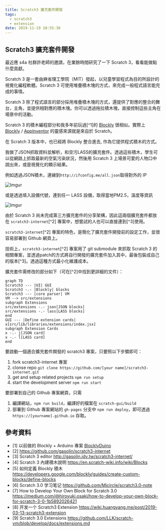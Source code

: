 ```yaml
---
title: Scratch3 擴充套件開發
tags:
  - scratch3
  - extension
date: 2019-11-19 10:55:30
---
```


## Scratch3 擴充套件開發

最近應 s4a 社群許老師的邀請，在業餘時間研究了一下 Scratch 3，看看能做點什麼貢獻。

Scratch 3 是一套由麻省理工學院（MIT）發起，以兒童學習程式為目的所設計的視覺化編程軟體。Scratch 3 可使用堆疊積木塊的方式，來完成一般程式語言能完成的事情。

Scratch 3 除了程式語言的部分採用堆疊積木塊的方式，還提供了對應的整合的舞台，主角，並提供相對應的積木塊。你可以透過拖拉積木塊，直接控制這些主角在場景中的活動。

Scratch 3 的積木編程部分和我多年前玩過[^1]的 [Blockly](https://developers.google.com/blockly/) 很相似。實際上 [Blockly](https://developers.google.com/blockly/) / [AppInventor](https://appinventor.mit.edu/) 的靈感來源就是來自於 Scratch。

在 Scratch 3 版本中，也已經將 Blockly 整合進去, 作為它提供程式積木的方式。

我做了JSON抓取資料並解析，和空污LASS的擴充套件。透過這些積木，學生可以從網路上抓取最新的空氣污染狀況，然後用 Scratch 3 上場景可愛的人物口中說出來，或是視覺化的顯示結果。

例如透過JSON積木，連線到`http://ifconfig.me/all.json`取得對外的 IP

![Imgur](https://i.imgur.com/Ponon0r.png)

或是透過填入設備代號，連到任一 LASS 設備，取得當地PM2.5，溫度等資訊

![Imgur](https://i.imgur.com/XpV8YUJ.png)

由於 Scratch 3 尚未完成第三方擴充套件的分享架構，因此這兩個擴充套件都放在 `scratch3-internet`[^2] 專案中，想嘗試的人也可以直接連到[^3]使用。

`scratch3-internet`[^2] 專案的特色，是簡化了擴充套件開發前的設定工作，並很容易部署到 Github 網頁上。

技術上，`scratch3-internet`[^2] 專案用了 git submodule 來抓取 Scratch 3 的相關專案，並透過patch的方式將自行開發的擴充套件加入其中，最後包裝成自己的版本[^3]。透過這種方式最小化維護成本。

擴充套件需修改的部分如下（可在[^2]中找到更詳細的文件）：

```mermaid
graph TD
Scratch3 --- |UI| GUI
Scratch3 -.- |Blockly| blocks
Scratch3 --- |core parser| VM
VM --> src/extensions
subgraph Extensions
src/extensions -.- json[JSON blocks]
src/extensions -.- lass[LASS blocks]
end
GUI --- |Define extension cards| x[src/lib/libraries/extensions/index.jsx]
subgraph Extension Cards
x -.- j[JSON card]
x -.- l[LASS card]
end
```

要啟動一個適合擴充套件開發的 scratch3 專案，只要照以下步驟即可：

1. fork scratch3-internet 專案
1. clonse repo `git clone https://github.com/[your name]/scratch3-internet.git`
1. get and setup related projects `npm run setup`
1. start the development server `npm run start`

要部署到自己的 Github 專案網頁，只需

1. 編譯網站，`npm run build`，編譯好的檔案在 `scratch-gui/build`
1. 部署到 Github 專案網站的 `gh-pages` 分支中 `npm run deploy`，即可透過 `https://[yourname].github.io` 存取。

## 參考資料

- [1] 以前做的 Blockly + Arduino 專案 [BlocklyDuino](https://github.com/BlocklyDuino/BlocklyDuino)
- [2] https://github.com/gasolin/scratch3-internet
- [3] Scratch 3 editor http://gasolin.idv.tw/scratch3-internet/
- [4] Scratch 3 內建積木說明 https://en.scratch-wiki.info/wiki/Blocks
- [5] 如何定義 Blockly 積木 https://developers.google.com/blockly/guides/create-custom-blocks/define-blocks
- [6] Scratch 3.0 学习笔记 https://github.com/Micircle/scratch3.0-note
- [7] How to Develop Your Own Block for Scratch 3.0 https://medium.com/@hiroyuki.osaki/how-to-develop-your-own-block-for-scratch-3-0-1b5892026421
- [8] 开发一个 Scratch3 Extension https://wiki.huangyang.me/post/2019-03-13-scratch3-extension
- [9] Scratch 3.0 Extensions https://github.com/LLK/scratch-vm/blob/develop/docs/extensions.md
